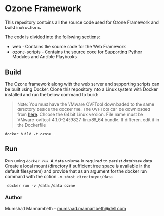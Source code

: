 # Ozone Framework

This repository contains all the source code used for Ozone Framework and build instructions.

The code is divided into the following sections:

 - web - Contains the source code for the Web Framework
 - ozone-scripts - Contains the source code for Supporting Python Modules and Ansible Playbooks

## Build
The Ozone framework along with the web server and supporting scripts can be built using Docker.
Clone this repository into a Linux system with Docker installed and run the below command to build:

 > Note: You must have the VMware OVFTool downloaded to the same directory beside the docker file.
 > The OVFTool can be downloaded from [here](https://my.vmware.com/group/vmware/details?downloadGroup=OVFTOOL410&productId=491).
 > Choose the 64 bit Linux version.
 > File name must be VMware-ovftool-4.1.0-2459827-lin.x86_64.bundle. If different edit it in the Dockerfile

 ```
 docker build -t ozone .
 ```

## Run

Run using `docker run`. A data volume is required to persist database data. Create a local mount 
(directory if sufficient free space is available in the default filesystem)  and provide that as an argument
 for the docker run command with the option `-v <host directory>:/data`

```
 docker run -v /data:/data ozone
 ```

### Author
Mumshad Mannambeth - <mumshad.mannambeth@dell.com>


